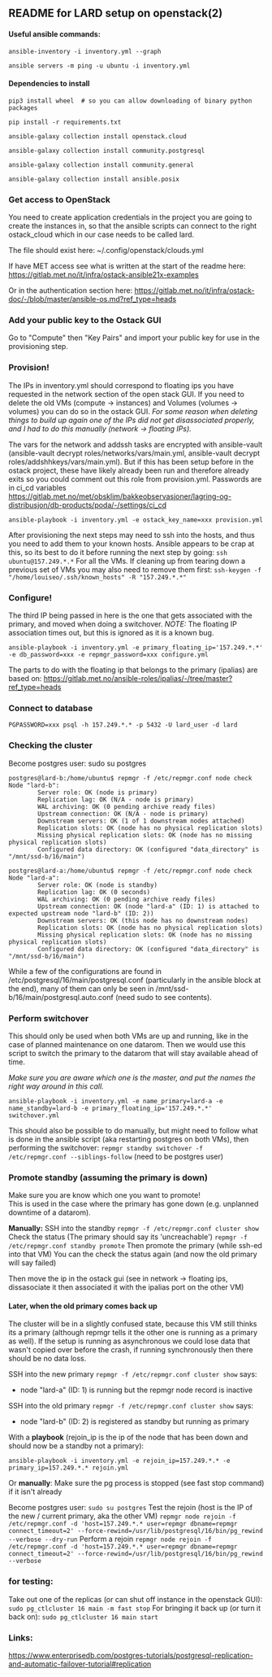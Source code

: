 ## README for LARD setup on openstack(2)

#### Useful ansible commands:
```
ansible-inventory -i inventory.yml --graph

ansible servers -m ping -u ubuntu -i inventory.yml
```

#### Dependencies to install
```
pip3 install wheel  # so you can allow downloading of binary python packages 

pip install -r requirements.txt

ansible-galaxy collection install openstack.cloud

ansible-galaxy collection install community.postgresql

ansible-galaxy collection install community.general

ansible-galaxy collection install ansible.posix

``` 

### Get access to OpenStack
You need to create application credentials in the project you are going to create the instances in, so that the ansible scripts can connect to the right ostack_cloud which in our case needs to be called lard.

The file should exist here: 
~/.config/openstack/clouds.yml

If have MET access see what is written at the start of the readme here: 
https://gitlab.met.no/it/infra/ostack-ansible21x-examples

Or in the authentication section here: 
https://gitlab.met.no/it/infra/ostack-doc/-/blob/master/ansible-os.md?ref_type=heads

### Add your public key to the Ostack GUI
Go to "Compute" then "Key Pairs" and import your public key for use in the provisioning step. 

### Provision!
The IPs in inventory.yml should correspond to floating ips you have requested in the network section of the open stack GUI. If you need to delete the old VMs (compute -> instances) and Volumes (volumes -> volumes) you can do so in the ostack GUI. *For some reason when deleting things to build up again one of the IPs did not get disassociated properly, and I had to do this manually (network -> floating IPs).* 

The vars for the network and addssh tasks are encrypted with ansible-vault (ansible-vault decrypt roles/networks/vars/main.yml, ansible-vault decrypt roles/addshhkeys/vars/main.yml). 
But if this has been setup before in the ostack project, these have likely already been run and therefore already exits so you could comment out this role from provision.yml.
Passwords are in ci_cd variables https://gitlab.met.no/met/obsklim/bakkeobservasjoner/lagring-og-distribusjon/db-products/poda/-/settings/ci_cd 

```
ansible-playbook -i inventory.yml -e ostack_key_name=xxx provision.yml 
```

After provisioning the next steps may need to ssh into the hosts, and thus you need to add them to your known hosts. Ansible appears to be crap at this, so its best to do it before running the next step by going:
`ssh ubuntu@157.249.*.*` 
For all the VMs.
If cleaning up from tearing down a previous set of VMs you may also need to remove them first:
`ssh-keygen -f "/home/louiseo/.ssh/known_hosts" -R "157.249.*.*"`

### Configure!
The third IP being passed in here is the one that gets associated with the primary, and moved when doing a switchover. 
*NOTE:* The floating IP association times out, but this is ignored as it is a known bug. 

```
ansible-playbook -i inventory.yml -e primary_floating_ip='157.249.*.*' -e db_password=xxx -e repmgr_password=xxx configure.yml 
```

The parts to do with the floating ip that belongs to the primary (ipalias) are based on: 
https://gitlab.met.no/ansible-roles/ipalias/-/tree/master?ref_type=heads

### Connect to database
```
PGPASSWORD=xxx psql -h 157.249.*.* -p 5432 -U lard_user -d lard
```

### Checking the cluster

Become postgres user: sudo su postgres
```
postgres@lard-b:/home/ubuntu$ repmgr -f /etc/repmgr.conf node check
Node "lard-b":
        Server role: OK (node is primary)
        Replication lag: OK (N/A - node is primary)
        WAL archiving: OK (0 pending archive ready files)
        Upstream connection: OK (N/A - node is primary)
        Downstream servers: OK (1 of 1 downstream nodes attached)
        Replication slots: OK (node has no physical replication slots)
        Missing physical replication slots: OK (node has no missing physical replication slots)
        Configured data directory: OK (configured "data_directory" is "/mnt/ssd-b/16/main")
```
```
postgres@lard-a:/home/ubuntu$ repmgr -f /etc/repmgr.conf node check
Node "lard-a":
        Server role: OK (node is standby)
        Replication lag: OK (0 seconds)
        WAL archiving: OK (0 pending archive ready files)
        Upstream connection: OK (node "lard-a" (ID: 1) is attached to expected upstream node "lard-b" (ID: 2))
        Downstream servers: OK (this node has no downstream nodes)
        Replication slots: OK (node has no physical replication slots)
        Missing physical replication slots: OK (node has no missing physical replication slots)
        Configured data directory: OK (configured "data_directory" is "/mnt/ssd-b/16/main")
```

While a few of the configurations are found in /etc/postgresql/16/main/postgresql.conf (particularly in the ansible block at the end), many of them 
can only be seen in /mnt/ssd-b/16/main/postgresql.auto.conf (need sudo to see contents).

### Perform switchover
This should only be used when both VMs are up and running, like in the case of planned maintenance on one datarom. 
Then we would use this script to switch the primary to the datarom that will stay available ahead of time. 

*Make sure you are aware which one is the master, and put the names the right way around in this call.*

```
ansible-playbook -i inventory.yml -e name_primary=lard-a -e name_standby=lard-b -e primary_floating_ip='157.249.*.*' switchover.yml
```

This should also be possible to do manually, but might need to follow what is done in the ansible script (aka restarting postgres on both VMs), then performing the switchover:
`repmgr standby switchover -f /etc/repmgr.conf --siblings-follow` (need to be postgres user)

### Promote standby (assuming the primary is down)
Make sure you are know which one you want to promote!  
This is used in the case where the primary has gone down (e.g. unplanned downtime of a datarom). 

**Manually:**
SSH into the standby
`repmgr -f /etc/repmgr.conf cluster show`
Check the status (The primary should say its 'uncreachable')
`repmgr -f /etc/repmgr.conf standby promote`
Then promote the primary (while ssh-ed into that VM)
You can the check the status again (and now the old primary will say failed)

Then move the ip in the ostack gui (see in network -> floating ips, dissasociate it then associated it with the ipalias port on the other VM)

#### Later, when the old primary comes back up
The cluster will be in a slightly confused state, because this VM still thinks its a primary (although repmgr tells it the other one is running as a primary as well). If the setup is running as asynchronous we could lose data that wasn't copied over before the crash, if running synchronously then there should be no data loss. 

SSH into the new primary
`repmgr -f /etc/repmgr.conf cluster show`
says:
- node "lard-a" (ID: 1) is running but the repmgr node record is inactive

SSH into the old primary
`repmgr -f /etc/repmgr.conf cluster show`
says:
- node "lard-b" (ID: 2) is registered as standby but running as primary


With a **playbook** (rejoin_ip is the ip of the node that has been down and should now be a standby not a primary):
```
ansible-playbook -i inventory.yml -e rejoin_ip=157.249.*.* -e primary_ip=157.249.*.* rejoin.yml 
```

Or **manually**: 
Make sure the pg process is stopped (see fast stop command) if it isn't already

Become postgres user:
`sudo su postgres`
Test the rejoin (host is the IP of the new / current primary, aka the other VM)
`repmgr node rejoin -f /etc/repmgr.conf -d 'host=157.249.*.* user=repmgr dbname=repmgr connect_timeout=2' --force-rewind=/usr/lib/postgresql/16/bin/pg_rewind --verbose --dry-run`
Perform a rejoin
`repmgr node rejoin -f /etc/repmgr.conf -d 'host=157.249.*.* user=repmgr dbname=repmgr connect_timeout=2' --force-rewind=/usr/lib/postgresql/16/bin/pg_rewind --verbose`

### for testing:
Take out one of the replicas (or can shut off instance in the openstack GUI): 
`sudo pg_ctlcluster 16 main -m fast stop`
For bringing it back up (or turn it back on):
`sudo pg_ctlcluster 16 main start`

### Links: 

https://www.enterprisedb.com/postgres-tutorials/postgresql-replication-and-automatic-failover-tutorial#replication 